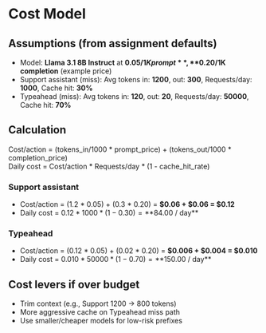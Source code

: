 # Cost Model

## Assumptions (from assignment defaults)
- Model: **Llama 3.1 8B Instruct** at **$0.05/1K prompt**, **$0.20/1K completion**  (example price)  
- Support assistant (miss): Avg tokens in: **1200**, out: **300**, Requests/day: **1000**, Cache hit: **30%**  
- Typeahead (miss): Avg tokens in: **120**, out: **20**, Requests/day: **50000**, Cache hit: **70%**  

## Calculation
Cost/action = (tokens_in/1000 * prompt_price) + (tokens_out/1000 * completion_price)  
Daily cost = Cost/action * Requests/day * (1 - cache_hit_rate)

### Support assistant
- Cost/action = (1.2 * 0.05) + (0.3 * 0.20) = **$0.06 + $0.06 = $0.12**
- Daily cost = $0.12 * 1000 * (1 - 0.30) = **$84.00 / day**

### Typeahead
- Cost/action = (0.12 * 0.05) + (0.02 * 0.20) = **$0.006 + $0.004 = $0.010**
- Daily cost = $0.010 * 50000 * (1 - 0.70) = **$150.00 / day**

## Cost levers if over budget
- Trim context (e.g., Support 1200 → 800 tokens)  
- More aggressive cache on Typeahead miss path  
- Use smaller/cheaper models for low-risk prefixes
